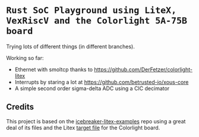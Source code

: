 # `Rust SoC Playground using LiteX, VexRiscV and the Colorlight 5A-75B board`

Trying lots of different things (in different branches).

Working so far:
- Ethernet with smoltcp thanks to https://github.com/DerFetzer/colorlight-litex 
- Interrupts by staring a lot at https://github.com/betrusted-io/xous-core
- A simple second order sigma-delta ADC using a CIC decimator

## Credits

This project is based on the [icebreaker-litex-examples][litex-example] repo using a great deal of its files
and the Litex [target file][target] for the Colorlight board.

[team]: https://github.com/DerFetzer
[litex]: https://github.com/enjoy-digital/litex#quick-start-guide
[ecpprog]: https://github.com/gregdavill/ecpprog
[litex-example]: https://github.com/icebreaker-fpga/icebreaker-litex-examples
[colorlight]: http://www.colorlight-led.com/product/colorlight-5a-75e-led-display-receiving-card.html
[target]: https://github.com/litex-hub/litex-boards/blob/master/litex_boards/targets/colorlight_5a_75x.py
[eth_demo]: rust/eth_demo/README.md
